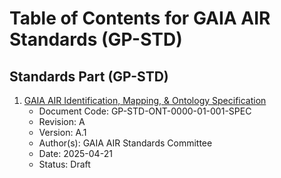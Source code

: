 # Table of Contents for GAIA AIR Standards (GP-STD)

## Standards Part (GP-STD)

1. [GAIA AIR Identification, Mapping, & Ontology Specification](GP-STD-ONT-0000-01-001-SPEC-A.md)
   - Document Code: GP-STD-ONT-0000-01-001-SPEC
   - Revision: A
   - Version: A.1
   - Author(s): GAIA AIR Standards Committee
   - Date: 2025-04-21
   - Status: Draft
